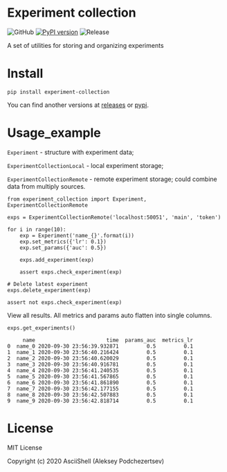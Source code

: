 # Experiment collection

![GitHub](https://img.shields.io/github/license/AsciiShell/experiment_collection)
[![PyPI version](https://badge.fury.io/py/experiment-collection.svg)](https://badge.fury.io/py/experiment-collection)
![Release](https://github.com/AsciiShell/experiment_collection/workflows/Release/badge.svg)

A set of utilities for storing and organizing experiments

# Install 

```shell script
pip install experiment-collection
```

You can find another versions at [releases](https://github.com/AsciiShell/experiment_collection/releases)
or [pypi](https://pypi.org/project/experiment-collection/).

# Usage_example

`Experiment` - structure with experiment data;

`ExperimentCollectionLocal` - local experiment storage;

`ExperimentCollectionRemote` - remote experiment storage;
could combine data from multiply sources.

```python3
from experiment_collection import Experiment, ExperimentCollectionRemote

exps = ExperimentCollectionRemote('localhost:50051', 'main', 'token')

for i in range(10):
    exp = Experiment('name_{}'.format(i))
    exp.set_metrics({'lr': 0.1})
    exp.set_params({'auc': 0.5})

    exps.add_experiment(exp)

    assert exps.check_experiment(exp)

# Delete latest experiment
exps.delete_experiment(exp)

assert not exps.check_experiment(exp)
```

View all results.
All metrics and params auto flatten into single columns.

<div class="cell code">

    exps.get_experiments()

<div class="output execute_result">

         name                       time  params_auc  metrics_lr
    0  name_0 2020-09-30 23:56:39.932871         0.5         0.1
    1  name_1 2020-09-30 23:56:40.216424         0.5         0.1
    2  name_2 2020-09-30 23:56:40.620029         0.5         0.1
    3  name_3 2020-09-30 23:56:40.916781         0.5         0.1
    4  name_4 2020-09-30 23:56:41.240535         0.5         0.1
    5  name_5 2020-09-30 23:56:41.567865         0.5         0.1
    6  name_6 2020-09-30 23:56:41.861890         0.5         0.1
    7  name_7 2020-09-30 23:56:42.177155         0.5         0.1
    8  name_8 2020-09-30 23:56:42.507883         0.5         0.1
    9  name_9 2020-09-30 23:56:42.818714         0.5         0.1

</div>

</div>

# License

MIT License

Copyright (c) 2020 AsciiShell (Aleksey Podchezertsev)